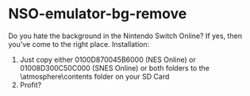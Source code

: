 # NSO-emulator-bg-remove
Do you hate the background in the Nintendo Switch Online? If yes, then you've come to the right place.
Installation:
1. Just copy either 0100D870045B6000 (NES Online) or 01008D300C50C000 (SNES Online) or both folders to the \atmosphere\contents folder on your SD Card
2. Profit?
